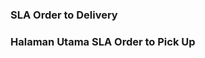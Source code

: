 ### SLA Order to Delivery

<!-- <b>_List Seller_</b> merupakan fitur yang menampilkan seluruh resi yang telah melakukan transaksi pada platform [JuraganCOD.com](https://juragancod.com) -->

### Halaman Utama SLA Order to Pick Up

<!-- Halaman akan menampilkan data resi yang terdaftar pada JuraganCOD, berikut dengan informasi detail lainnya seperti: <br>

- <b>Member</b> adalah informasi akun yang melakukan transaksi order
- <b>Pesanan</b> adalah informasi nomor resi pesanan dan waktu dilakukannya transaksi
- <b>Pengirim</b> adalah informasi pengirim paket, biasanya berupa nama perorangan atau nama toko pengirim
- <b>Penerima</b> adalah informasi penerima paket
- <b>Ekspedisi </b> adalah ekspedisi yang dipilih member untuk mengirim paket

![image](list-resi.png) -->
